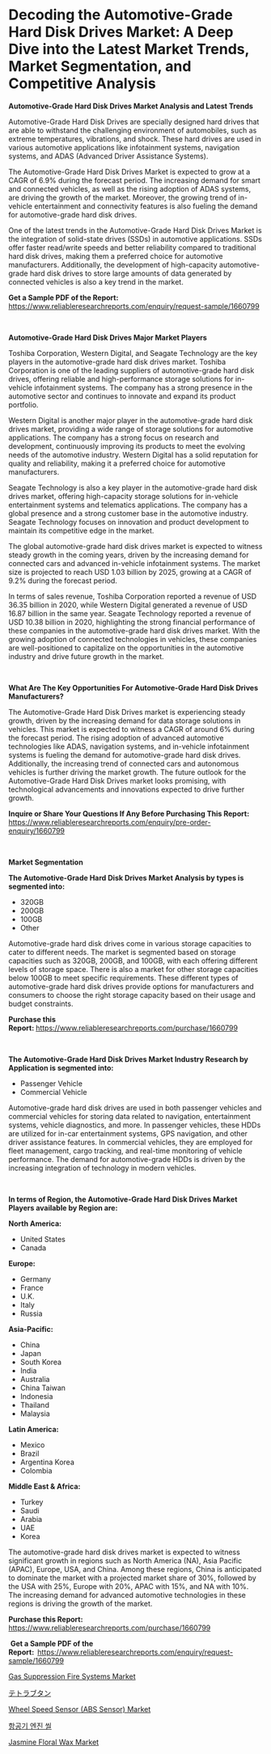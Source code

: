 <p><h1>Decoding the Automotive-Grade Hard Disk Drives Market: A Deep Dive into the Latest Market Trends, Market Segmentation, and Competitive Analysis</h1></p><p><strong>Automotive-Grade Hard Disk Drives Market Analysis and Latest Trends</strong></p>
<p><p>Automotive-Grade Hard Disk Drives are specially designed hard drives that are able to withstand the challenging environment of automobiles, such as extreme temperatures, vibrations, and shock. These hard drives are used in various automotive applications like infotainment systems, navigation systems, and ADAS (Advanced Driver Assistance Systems).</p><p>The Automotive-Grade Hard Disk Drives Market is expected to grow at a CAGR of 6.9% during the forecast period. The increasing demand for smart and connected vehicles, as well as the rising adoption of ADAS systems, are driving the growth of the market. Moreover, the growing trend of in-vehicle entertainment and connectivity features is also fueling the demand for automotive-grade hard disk drives.</p><p>One of the latest trends in the Automotive-Grade Hard Disk Drives Market is the integration of solid-state drives (SSDs) in automotive applications. SSDs offer faster read/write speeds and better reliability compared to traditional hard disk drives, making them a preferred choice for automotive manufacturers. Additionally, the development of high-capacity automotive-grade hard disk drives to store large amounts of data generated by connected vehicles is also a key trend in the market.</p></p>
<p><strong>Get a Sample PDF of the Report:&nbsp;</strong> <a href="https://www.reliableresearchreports.com/enquiry/request-sample/1660799">https://www.reliableresearchreports.com/enquiry/request-sample/1660799</a></p>
<p>&nbsp;</p>
<p><strong>Automotive-Grade Hard Disk Drives Major Market Players</strong></p>
<p><p>Toshiba Corporation, Western Digital, and Seagate Technology are the key players in the automotive-grade hard disk drives market. Toshiba Corporation is one of the leading suppliers of automotive-grade hard disk drives, offering reliable and high-performance storage solutions for in-vehicle infotainment systems. The company has a strong presence in the automotive sector and continues to innovate and expand its product portfolio.</p><p>Western Digital is another major player in the automotive-grade hard disk drives market, providing a wide range of storage solutions for automotive applications. The company has a strong focus on research and development, continuously improving its products to meet the evolving needs of the automotive industry. Western Digital has a solid reputation for quality and reliability, making it a preferred choice for automotive manufacturers.</p><p>Seagate Technology is also a key player in the automotive-grade hard disk drives market, offering high-capacity storage solutions for in-vehicle entertainment systems and telematics applications. The company has a global presence and a strong customer base in the automotive industry. Seagate Technology focuses on innovation and product development to maintain its competitive edge in the market.</p><p>The global automotive-grade hard disk drives market is expected to witness steady growth in the coming years, driven by the increasing demand for connected cars and advanced in-vehicle infotainment systems. The market size is projected to reach USD 1.03 billion by 2025, growing at a CAGR of 9.2% during the forecast period.</p><p>In terms of sales revenue, Toshiba Corporation reported a revenue of USD 36.35 billion in 2020, while Western Digital generated a revenue of USD 16.87 billion in the same year. Seagate Technology reported a revenue of USD 10.38 billion in 2020, highlighting the strong financial performance of these companies in the automotive-grade hard disk drives market. With the growing adoption of connected technologies in vehicles, these companies are well-positioned to capitalize on the opportunities in the automotive industry and drive future growth in the market.</p></p>
<p>&nbsp;</p>
<p><strong>What Are The Key Opportunities For Automotive-Grade Hard Disk Drives Manufacturers?</strong></p>
<p><p>The Automotive-Grade Hard Disk Drives market is experiencing steady growth, driven by the increasing demand for data storage solutions in vehicles. This market is expected to witness a CAGR of around 6% during the forecast period. The rising adoption of advanced automotive technologies like ADAS, navigation systems, and in-vehicle infotainment systems is fueling the demand for automotive-grade hard disk drives. Additionally, the increasing trend of connected cars and autonomous vehicles is further driving the market growth. The future outlook for the Automotive-Grade Hard Disk Drives market looks promising, with technological advancements and innovations expected to drive further growth.</p></p>
<p><strong>Inquire or Share Your Questions If Any Before Purchasing This Report:</strong> <a href="https://www.reliableresearchreports.com/enquiry/pre-order-enquiry/1660799">https://www.reliableresearchreports.com/enquiry/pre-order-enquiry/1660799</a></p>
<p>&nbsp;</p>
<p><strong>Market Segmentation</strong></p>
<p><strong>The Automotive-Grade Hard Disk Drives Market Analysis by types is segmented into:</strong></p>
<p><ul><li>320GB</li><li>200GB</li><li>100GB</li><li>Other</li></ul></p>
<p><p>Automotive-grade hard disk drives come in various storage capacities to cater to different needs. The market is segmented based on storage capacities such as 320GB, 200GB, and 100GB, with each offering different levels of storage space. There is also a market for other storage capacities below 100GB to meet specific requirements. These different types of automotive-grade hard disk drives provide options for manufacturers and consumers to choose the right storage capacity based on their usage and budget constraints.</p></p>
<p><strong>Purchase this Report:&nbsp;</strong><a href="https://www.reliableresearchreports.com/purchase/1660799">https://www.reliableresearchreports.com/purchase/1660799</a></p>
<p>&nbsp;</p>
<p><strong>The Automotive-Grade Hard Disk Drives Market Industry Research by Application is segmented into:</strong></p>
<p><ul><li>Passenger Vehicle</li><li>Commercial Vehicle</li></ul></p>
<p><p>Automotive-grade hard disk drives are used in both passenger vehicles and commercial vehicles for storing data related to navigation, entertainment systems, vehicle diagnostics, and more. In passenger vehicles, these HDDs are utilized for in-car entertainment systems, GPS navigation, and other driver assistance features. In commercial vehicles, they are employed for fleet management, cargo tracking, and real-time monitoring of vehicle performance. The demand for automotive-grade HDDs is driven by the increasing integration of technology in modern vehicles.</p></p>
<p>&nbsp;</p>
<p><strong>In terms of Region, the Automotive-Grade Hard Disk Drives Market Players available by Region are:</strong></p>
<p>
    <p> <strong> North America: </strong>
        <ul>
            <li>United States</li>
            <li>Canada</li>
        </ul>
        </p> 
    <p> <strong> Europe: </strong>
        <ul>
            <li>Germany</li>
            <li>France</li>
            <li>U.K.</li>
            <li>Italy</li>
            <li>Russia</li>
        </ul>
        </p> 
    <p> <strong> Asia-Pacific: </strong>
        <ul>
            <li>China</li>
            <li>Japan</li>
            <li>South Korea</li>
            <li>India</li>
            <li>Australia</li>
            <li>China Taiwan</li>
            <li>Indonesia</li>
            <li>Thailand</li>
            <li>Malaysia</li>
        </ul>
        </p> 
    <p> <strong> Latin America: </strong>
        <ul>
            <li>Mexico</li>
            <li>Brazil</li>
            <li>Argentina Korea</li>
            <li>Colombia</li>
        </ul>
        </p> 
    <p> <strong> Middle East & Africa: </strong>
        <ul>
            <li>Turkey</li>
            <li>Saudi</li>
            <li>Arabia</li>
            <li>UAE</li>
            <li>Korea</li>
        </ul>
    </p>
    </p>
<p><p>The automotive-grade hard disk drives market is expected to witness significant growth in regions such as North America (NA), Asia Pacific (APAC), Europe, USA, and China. Among these regions, China is anticipated to dominate the market with a projected market share of 30%, followed by the USA with 25%, Europe with 20%, APAC with 15%, and NA with 10%. The increasing demand for advanced automotive technologies in these regions is driving the growth of the market.</p></p>
<p><strong>Purchase this Report: </strong><a href="https://www.reliableresearchreports.com/purchase/1660799">https://www.reliableresearchreports.com/purchase/1660799</a></p>
<p>&nbsp;<strong>Get a Sample PDF of the Report:&nbsp;&nbsp;</strong><a href="https://www.reliableresearchreports.com/enquiry/request-sample/1660799">https://www.reliableresearchreports.com/enquiry/request-sample/1660799</a></p>
<p><strong></strong></p>
<p><p><a href="https://github.com/sonuprakash1/Market-Research-Report-List-1/blob/main/gas-suppression-fire-systems-market.md">Gas Suppression Fire Systems Market</a></p><p><a href="https://medium.com/@andym141978/%E3%83%86%E3%83%88%E3%83%A9%E3%83%96%E3%82%BF%E3%83%B3%E5%B8%82%E5%A0%B4-%E5%B8%82%E5%A0%B4cagr-%E5%B8%82%E5%A0%B4%E5%8B%95%E5%90%91-%E3%81%8A%E3%82%88%E3%81%B3%E6%88%90%E9%95%B7%E6%88%A6%E7%95%A5%E3%81%AB%E9%96%A2%E3%81%99%E3%82%8B%E6%B4%9E%E5%AF%9F-23fb801580c9">テトラブタン</a></p><p><a href="https://issuu.com/reportprime-2/docs/wheel-speed-sensor-abs-sensor-market-size-2030.ppt">Wheel Speed Sensor (ABS Sensor) Market</a></p><p><a href="https://github.com/trmesnao7959541/Market-Research-Report-List-1/blob/main/9027359185566.md">항공기 엔진 씰</a></p><p><a href="https://view.publitas.com/reportprime-1/jasmine-floral-wax-market-size-market-share-and-global-market-analysis-report-2024-2031/">Jasmine Floral Wax Market</a></p></p>